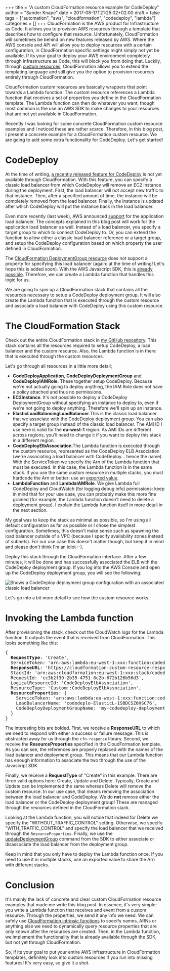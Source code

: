 +++
title = "A custom CloudFormation resource example for CodeDeploy"
author = "Sander Knape"
date = 2017-08-17T21:25:02+02:00
draft = false
tags = ["automation", "aws", "cloudformation", "codedeploy", "lambda"]
categories = []
+++
CloudFormation is the AWS product for Infrastructure as Code. It allows you to provision AWS resources through a template that describes how to configure that resource. Unfortunately, CloudFormation will sometimes be behind on new features released by AWS. Where the AWS console and API will allow you to deploy resources with a certain configuration, in CloudFormation specific settings might simply not yet be available. If its your goal to deploy your AWS environment completely through Infrastructure as Code, this will block you from doing that. Luckily, through [custom resources](http://docs.aws.amazon.com/AWSCloudFormation/latest/UserGuide/template-custom-resources.html), CloudFormation allows you to extend the templating language and still give you the option to provision resources entirely through CloudFormation.  

CloudFormation custom resources are basically wrappers that point towards a Lambda function. The custom resource references a Lambda function that receives a set of properties you define in the CloudFormation template. The Lambda function can then do whatever you want, though most common is the use an AWS SDK to make changes to your resources that are not yet available in CloudFormation.  

Recently I was looking for some concrete CloudFormation custom resource examples and I noticed these are rather scarce. Therefore, in this blog post, I present a concrete example for a CloudFormation custom resource. We are going to add some extra functionality for CodeDeploy. Let's get started!

# CodeDeploy

At the time of writing, [a recently released feature for CodeDeploy](https://aws.amazon.com/about-aws/whats-new/2017/05/aws-codedeploy-now-integrates-with-elastic-load-balancing/) is not yet available through CloudFormation. With this feature, you can specify a classic load balancer from which CodeDeploy will remove an EC2 instance during the deployment. First, the load balancer will not accept new traffic to that instance. Then, after a specified amount of time, the instance will be completely removed from the load balancer. Finally, the instance is updated after which CodeDeploy will put the instance back in the load balancer.  

Even more recently (last week), AWS announced [support](https://aws.amazon.com/about-aws/whats-new/2017/08/aws-codedeploy-now-supports-using-application-load-balancers-for-blue-green-and-in-place-deployments/) for the application load balancer. The concepts explained in this blog post will work for the application load balancer as well. Instead of a load balancer, you specify a target group to which to connect CodeDeploy to. Or, you can extend the function to allow either a classic load balancer reference or a target group, and setup the CodeDeploy configuration based on which property the user defined in CloudFormation.  

The [CloudFormation DeploymentGroup resource](http://docs.aws.amazon.com/AWSCloudFormation/latest/UserGuide/aws-resource-codedeploy-deploymentgroup.html) does not support a property for specifying this load balancer (again: at the time of writing! Let's hope this is added soon). With the AWS Javascript SDK, this is [already possible](http://docs.aws.amazon.com/AWSJavaScriptSDK/latest/AWS/CodeDeploy.html). Therefore, we can create a Lambda function that handles this logic for us.  

We are going to spin up a CloudFormation stack that contains all the resources necessary to setup a CodeDeploy deployment group. It will also create the Lambda function that is executed through the custom resource and associate a load balancer with CodeDeploy using this custom resource.

# The CloudFormation Stack

Check out the entire CloudFormation stack in [my GitHub repository](https://github.com/SanderKnape/cloudformation-custom-resource-example). This stack contains all the resources required to setup CodeDeploy, a load balancer and the custom resource. Also, the Lambda function is in there that is executed through the custom resources.  

Let's go through all resources in a little more detail;

*   **CodeDeployApplication**, **CodeDeployDeploymentGroup** and **CodeDeployIAMRole**. These together setup CodeDeploy. Because we're not actually going to deploy anything, the IAM Role does not have a policy attached and thus no permissions.
*   **EC2Instance**. It's not possible to deploy a CodeDeploy DeploymentGroup without specifying an instance to deploy to, even if we're not going to deploy anything. Therefore we'll spin up an instance.
*   **ElasticLoadBalancingLoadBalancer**.This is the classic load balancer that we associate with the CodeDeploy deployment group. You can also specify a target group instead of the classic load balancer. The AMI ID I use here is valid for the **eu-west-1** region. As AMI IDs are different across regions, you'll need to change it if you want to deploy this stack in a different region.
*   **CodeDeployElbAssociation**.The Lambda function is executed through the custom resource, represented as the CodeDeploy ELB Association (we're associating a load balancer with CodeDeploy... hence the name). With the ServiceToken we specify the Arn of the Lambda function that must be executed. In this case, the Lambda function is in the same stack. If you use the same custom resource in multiple stacks, you must hardcode the Arn or better: use an [exported value](http://docs.aws.amazon.com/AWSCloudFormation/latest/UserGuide/using-cfn-stack-exports.html).
*   **LambdaFunction** and **LambdaIAMRole**. We give Lambda full CodeDeploy and CloudWatch (for logging debug info) permissions: keep in mind that for your use case, you can probably make this more fine grained (for example, the Lambda function doesn't need to delete a deployment group). I explain the Lambda function itself in more detail in the next section.

My goal was to keep the stack as minimal as possible, so I'm using all default configuration as far as possible or I chose the simplest configuration. Sometimes, this doesn't make sense such as spawning the load balancer outside of a VPC (because I specify availability zones instead of subnets). For our use case this doesn't matter though, but keep it in mind and please don't think I'm an idiot :-).  

Deploy this stack through the CloudFormation interface. After a few minutes, it will be done and has successfully associated the ELB with the CodeDeploy deployment group. If you log into the AWS Console and open up the CodeDeploy deployment group, you will see the following:  

![Shows a CodeDeploy deployment group configuration with an associated classic load balancer](/images/codedeploy_with_elb_association.png)  

Let's go into a bit more detail to see how the custom resource works.

# Invoking the Lambda function

After provisioning the stack, check out the CloudWatch logs for the Lambda function. It outputs the event that is received from CloudFormation. This looks something like this:

<pre>
{
  <strong>RequestType</strong>: 'Create',
  ServiceToken: 'arn:aws:lambda:eu-west-1:xxx:function:codedeploy-elb-association',
  <strong>ResponseURL</strong>: 'https://cloudformation-custom-resource-response-euwest1.s3-eu-west-1.amazonaws.com/temporary-sts-token-credentials',
  StackId: 'arn:aws:cloudformation:eu-west-1:xxx:stack/codedeploy/5cde41b0-7e07-11e7-b4e6-500c3d3cda29',
  RequestId: 'cc3b2f39-2b35-4751-8c2b-672b126b56d3',
  LogicalResourceId: 'CodeDeployElbAssociation',
  ResourceType: 'Custom::CodeDeployElbAssociation',
  <strong>ResourceProperties</strong>: {
    ServiceToken: 'arn:aws:lambda:eu-west-1:xxx:function:codedeploy-elb-association',
    LoadBalancerName: 'codedeplo-ElasticL-1SBDCSZ6HSC76',
    CodeDeployDeploymentGroupName: 'my-codedeploy-deployment-group'
  }
}
</pre>

The interesting bits are bolded. First, we receive a **ResponseURL** to which we need to respond with either a success or failure message. This is abstracted away for us through the `cfn-response` library. Second, we receive the **ResourceProperties** specified in the CloudFormation template. As you can see, the references are properly replaced with the names of the load balancer and deployment group. This means that our Lambda function has enough information to associate the two through the use of the Javascript SDK.  

Finally, we receive a **RequestType** of "Create" in this example. There are three valid options here: Create, Update and Delete. Typically, Create and Update can be implemented the same whereas Delete will remove the custom resource. In our use case, that means removing the association between the load balancer and CodeDeploy. We do **not** remove either the load balancer or the CodeDeploy deployment group! These are managed through the resources defined in the CloudFormation stack.  

Looking at the Lambda function, you will notice that indeed for Delete we specify the "WITHOUT\_TRAFFIC\_CONTROL" setting. Otherwise, we specify "WITH\_TRAFFIC\_CONTROL" and specify the load balancer that we received through the `ResourceProperties`. Finally, we use the [updateDeploymentGroup](http://docs.aws.amazon.com/AWSJavaScriptSDK/latest/AWS/CodeDeploy.html#updateDeploymentGroup-property) command from the SDK to either associate or disassociate the load balancer from the deployment group.  

Keep in mind that you only have to deploy the Lambda function once. If you need to use it in multiple stacks, use an exported value to share the Arn with different stacks.

# Conclusion

It's mainly the lack of concrete and clear custom CloudFormation resource examples that made me write this blog post. In essence, it's very simple: you write a Lambda function that receives and event from a custom resource. Through the properties, we send it any info we need. We can safely use [CloudFormation intrinsic functions](http://docs.aws.amazon.com/AWSCloudFormation/latest/UserGuide/intrinsic-function-reference.html) to specify names, ARNs or anything else we need to dynamically query resource properties that are only known after the resources are created. Then, in the Lambda function, we implement the functionality that is already available through the SDK, but not yet through CloudFormation.  

So, if its your goal to put your entire AWS infrastructure in CloudFormation templates, definitely look into custom resources if you run into missing features! It's very easy, so give it a shot.

